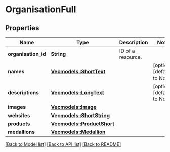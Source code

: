 # OrganisationFull

## Properties
Name | Type | Description | Notes
------------ | ------------- | ------------- | -------------
**organisation_id** | **String** | ID of a resource. | 
**names** | [**Vec<models::ShortText>**](shortText.md) |  | [optional] [default to None]
**descriptions** | [**Vec<models::LongText>**](longText.md) |  | [optional] [default to None]
**images** | [**Vec<models::Image>**](image.md) |  | 
**websites** | **Vec<models::ShortString>** |  | 
**products** | [**Vec<models::ProductShort>**](productShort.md) |  | 
**medallions** | [**Vec<models::Medallion>**](medallion.md) |  | 

[[Back to Model list]](../README.md#documentation-for-models) [[Back to API list]](../README.md#documentation-for-api-endpoints) [[Back to README]](../README.md)


